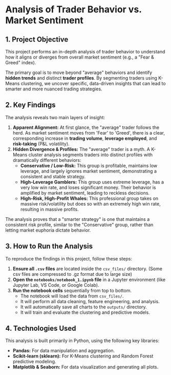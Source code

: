 # Analysis of Trader Behavior vs. Market Sentiment

## 1. Project Objective

This project performs an in-depth analysis of trader behavior to understand how it aligns or diverges from overall market sentiment (e.g., a "Fear & Greed" index).

The primary goal is to move beyond "average" behaviors and identify **hidden trends** and distinct **trader profiles**. By segmenting traders using K-Means clustering, we uncover specific, data-driven insights that can lead to smarter and more nuanced trading strategies.

## 2. Key Findings

The analysis reveals two main layers of insight:

1.  **Apparent Alignment:** At first glance, the "average" trader follows the herd. As market sentiment moves from 'Fear' to 'Greed', there is a clear, corresponding increase in **trading volume**, **leverage employed**, and **risk-taking** (P&L volatility).
2.  **Hidden Divergence & Profiles:** The "average" trader is a myth. A K-Means cluster analysis segments traders into distinct profiles with dramatically different behaviors:
    * **Conservative / Low-Risk:** This group is profitable, maintains low leverage, and largely ignores market sentiment, demonstrating a consistent and stable strategy.
    * **High-Leverage Gamblers:** This group uses extreme leverage, has a very low win rate, and loses significant money. Their behavior is amplified by market sentiment, leading to reckless decisions.
    * **High-Risk, High-Profit Whales:** This professional group takes on massive risk/volatility but does so with an extremely high win rate, resulting in massive profits.

The analysis proves that a "smarter strategy" is one that maintains a consistent risk profile, similar to the "Conservative" group, rather than letting market euphoria dictate behavior.


## 3. How to Run the Analysis

To reproduce the findings in this project, follow these steps:

1.  **Ensure all `.csv` files** are located inside the `csv_files/` directory. (Some csv files are compressed to .gz format due to large size)
2.  **Open the `notebooks/notebook_1.ipynb` file** in a Jupyter environment (like Jupyter Lab, VS Code, or Google Colab).
3.  **Run the notebook cells** sequentially from top to bottom.
    * The notebook will load the data from `csv_files/`.
    * It will perform all data cleaning, feature engineering, and analysis.
    * It will automatically save all charts to the `outputs/` directory.
    * It will train and evaluate the clustering and predictive models.

## 4. Technologies Used

This analysis is built primarily in Python, using the following key libraries:

* **Pandas:** For data manipulation and aggregation.
* **Scikit-learn (sklearn):** For K-Means clustering and Random Forest predictive modeling.
* **Matplotlib & Seaborn:** For data visualization and generating all plots.
